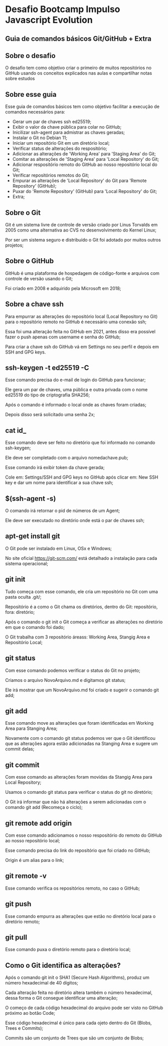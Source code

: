 
# Desafio Bootcamp Impulso Javascript Evolution
## Guia de comandos básicos Git/GitHub + Extra

## Sobre o desafio
O desafio tem como objetivo criar o primeiro de muitos repositórios no GitHub usando os conceitos explicados nas aulas e compartilhar notas sobre estudos

## Sobre esse guia
Esse guia de comandos básicos tem como objetivo facilitar a execução de comandos necessários para:
- Gerar um par de chaves ssh ed25519;
- Exibir o valor da chave pública para colar no GitHub;
- Inicilizar ssh-agent para admistrar as chaves geradas;
- Instalar o Git no Debian 11;
- Iniciar um repositório Git em um diretório local;
- Verificar status de alterações do respositório;
- Adicionar as alterações de 'Working Area' para 'Staging Area' do Git;
- Comitar as alterações de 'Staging Area' para 'Local Repository' do Git;
- Adicionar respositório remoto do GitHub ao nosso repositório local do Git;
- Verificar repositórios remotos do Git;
- Empurar as alterações de 'Local Repository' do Git para 'Remote Repository' (GitHub);
- Puxar do 'Remote Repository' (GitHub) para 'Local Repository' do Git;
- Extra;

## Sobre o Git
Git é um sistema livre de controle de versão criado por Linus Torvalds em 2005 como uma alternativa ao CVS no desenvolvimento do Kernel Linux;

Por ser um sistema seguro e distribuído o Git foi adotado por muitos outros projetos;

## Sobre o GitHub
GitHub é uma plataforma de hospedagem de código-fonte e arquivos com controle de versão usando o Git;

Foi criado em 2008 e adquirido pela Microsoft em 2018;

## Sobre a chave ssh
Para empurrar as alterações do repositório local (Local Repository no Git) para o repositório remoto no GitHub é necessário uma conexão ssh;

Essa foi uma alteração feita no GitHub em 2021, antes disso era possível fazer o push apenas com username e senha do GitHub;

Para criar a chave ssh do GitHub vá em Settings no seu perfil e depois em SSH and GPG keys.

## ssh-keygen -t ed25519 -C
Esse comando precisa do e-mail de login do GitHub para funcionar;

Ele gera um par de chaves, uma pública e outra privada com o nome ed25519 do tipo de criptografia SHA256;

Após o comando é informado o local onde as chaves foram criadas;

Depois disso será solicitado uma senha 2x;

## cat id_
Esse comando deve ser feito no diretório que foi informado no comando ssh-keygen;

Ele deve ser completado com o arquivo nomedachave.pub;

Esse comando irá exibir token da chave gerada;

Cole em: Settings/SSH and GPG keys no GitHub após clicar em: New SSH key e dar um nome para identificar a sua chave ssh; 

## $(ssh-agent -s)
O comando irá retornar o pid de números de um Agent;

Ele deve ser executado no diretório onde está o par de chaves ssh;

## apt-get install git
O Git pode ser instalado em Linux, OSx e Windows;

No site oficial https://git-scm.com/ está detalhado a instalação para cada sistema operacional;

## git init
Tudo começa com esse comando, ele cria um repositório no Git com uma pasta oculta .git/;

Repositório é a como o Git chama os diretórios, dentro do Git: repositório, fora: diretório;

Após o comando o git init o Git começa a verificar as alterações no diretório em que o comando foi dado;

O Git trabalha com 3 repositório áreass: Working Area, Stangig Area e Repositório Local;

## git status
Com esse comando podemos verificar o status do Git no projeto;

Criamos o arquivo NovoArquivo.md e digitamos git status;

Ele irá mostrar que um NovoArquivo.md foi criado e sugerir o comando git add;

## git add
Esse comando move as alterações que foram identificadas em Working Area para Stanging Area;

Novamente com o comando git status podemos ver que o Git identificou que as alterações agora estão adicionadas na Stanging Area e sugere um commit delas;

## git commit
Com esse comando as alterações foram movidas da Stangig Area para Local Repository;

Usamos o comando git status para verificar o status do git no diretório;

O Git irá informar que não há alterações a serem adicionadas com o comando git add (Recomeça o ciclo);

## git remote add origin 
Com esse comando adicionamos o nosso respositório do remoto do GitHub ao nosso repositório local;

Esse comando precisa do link do repositório que foi criado no GitHub;

Origin é um alias para o link;

## git remote -v
Esse comando verifica os repositórios remoto, no caso o GitHub;

## git push
Esse comando empurra as alterações que estão no diretório local para o diretório remoto;

## git pull
Esse comando puxa o diretório remoto para o diretório local;

## Como o Git identifica as alterações?
Após o comando git init o SHA1 (Secure Hash Algorithms), produz um número hexadecimal de 40 dígitos;

Cada alteração feita no diretório altera também o número hexadecimal, dessa forma o Git consegue identificar uma alteração;

O começo de cada código hexadecimal do arquivo pode ser visto no GitHub próximo ao botão Code;

Esse código hexadecimal é único para cada ojeto dentro do Git (Blobs, Trees e Commits);

Commits são um conjunto de Trees que são um conjunto de Blobs;
